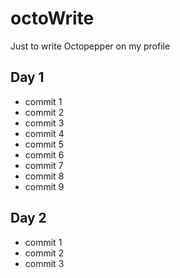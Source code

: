 octoWrite
=========

Just to write Octopepper on my profile



Day 1
----

* commit 1
* commit 2
* commit 3
* commit 4
* commit 5
* commit 6
* commit 7
* commit 8
* commit 9

Day 2
---

* commit 1
* commit 2
* commit 3
